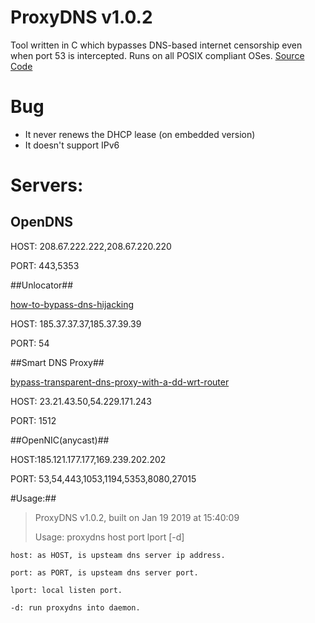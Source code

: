 # ProxyDNS v1.0.2 #

Tool written in C which bypasses DNS-based internet censorship even when port 53 is intercepted. Runs on all POSIX compliant OSes. 
[Source Code](https://github.com/parrotgeek1/ProxyDNS)

# Bug #

* It never renews the DHCP lease (on embedded version)
* It doesn't support IPv6

# Servers: #

## OpenDNS ##

HOST: 208.67.222.222,208.67.220.220

PORT: 443,5353

##Unlocator##

[how-to-bypass-dns-hijacking](https://support.unlocator.com/customer/portal/articles/1440517-how-to-bypass-dns-hijacking)

HOST: 185.37.37.37,185.37.39.39

PORT: 54

##Smart DNS Proxy##

[bypass-transparent-dns-proxy-with-a-dd-wrt-router](http://support.smartdnsproxy.com/customer/portal/articles/1666197-bypass-transparent-dns-proxy-with-a-dd-wrt-router)

HOST: 23.21.43.50,54.229.171.243

PORT: 1512

##OpenNIC(anycast)##

HOST:185.121.177.177,169.239.202.202

PORT: 53,54,443,1053,1194,5353,8080,27015

#Usage:##

> ProxyDNS v1.0.2, built on Jan 19 2019 at 15:40:09
> 
> Usage: proxydns host port lport [-d]

    host: as HOST, is upsteam dns server ip address.
    
    port: as PORT, is upsteam dns server port.
    
    lport: local listen port.
    
    -d: run proxydns into daemon.